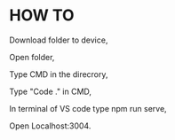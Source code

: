 # HOW TO
Download folder to device, 

Open folder,

Type CMD in the direcrory,

Type "Code ." in CMD,

In terminal of VS code type npm run serve,

Open Localhost:3004.
